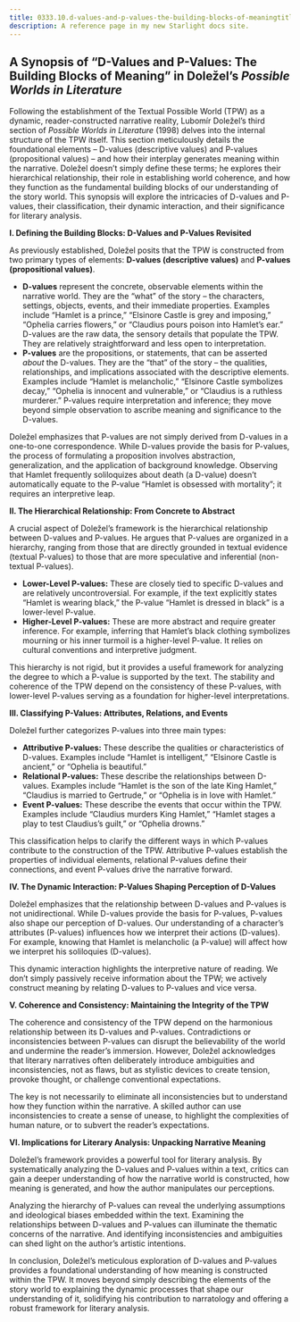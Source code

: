 ```yaml
---
title: 0333.10.d-values-and-p-values-the-building-blocks-of-meaningtitle
description: A reference page in my new Starlight docs site.
---
```

## A Synopsis of “D-Values and P-Values: The Building Blocks of Meaning” in Doležel’s *Possible Worlds in Literature*

Following the establishment of the Textual Possible World (TPW) as a dynamic, reader-constructed narrative reality, Lubomír Doležel’s third section of *Possible Worlds in Literature* (1998) delves into the internal structure of the TPW itself. This section meticulously details the foundational elements – D-values (descriptive values) and P-values (propositional values) – and how their interplay generates meaning within the narrative. Doležel doesn’t simply define these terms; he explores their hierarchical relationship, their role in establishing world coherence, and how they function as the fundamental building blocks of our understanding of the story world. This synopsis will explore the intricacies of D-values and P-values, their classification, their dynamic interaction, and their significance for literary analysis.

**I. Defining the Building Blocks: D-Values and P-Values Revisited**

As previously established, Doležel posits that the TPW is constructed from two primary types of elements: **D-values (descriptive values)** and **P-values (propositional values)**. 

* **D-values** represent the concrete, observable elements within the narrative world. They are the “what” of the story – the characters, settings, objects, events, and their immediate properties. Examples include “Hamlet is a prince,” “Elsinore Castle is grey and imposing,” “Ophelia carries flowers,” or “Claudius pours poison into Hamlet’s ear.” D-values are the raw data, the sensory details that populate the TPW. They are relatively straightforward and less open to interpretation.
* **P-values** are the propositions, or statements, that can be asserted *about* the D-values. They are the “that” of the story – the qualities, relationships, and implications associated with the descriptive elements. Examples include “Hamlet is melancholic,” “Elsinore Castle symbolizes decay,” “Ophelia is innocent and vulnerable,” or “Claudius is a ruthless murderer.” P-values require interpretation and inference; they move beyond simple observation to ascribe meaning and significance to the D-values.

Doležel emphasizes that P-values are not simply derived from D-values in a one-to-one correspondence. While D-values provide the basis for P-values, the process of formulating a proposition involves abstraction, generalization, and the application of background knowledge. Observing that Hamlet frequently soliloquizes about death (a D-value) doesn’t automatically equate to the P-value “Hamlet is obsessed with mortality”; it requires an interpretive leap.

**II. The Hierarchical Relationship: From Concrete to Abstract**

A crucial aspect of Doležel’s framework is the hierarchical relationship between D-values and P-values. He argues that P-values are organized in a hierarchy, ranging from those that are directly grounded in textual evidence (textual P-values) to those that are more speculative and inferential (non-textual P-values).

* **Lower-Level P-values:** These are closely tied to specific D-values and are relatively uncontroversial. For example, if the text explicitly states “Hamlet is wearing black,” the P-value “Hamlet is dressed in black” is a lower-level P-value.
* **Higher-Level P-values:** These are more abstract and require greater inference. For example, inferring that Hamlet’s black clothing symbolizes mourning or his inner turmoil is a higher-level P-value. It relies on cultural conventions and interpretive judgment.

This hierarchy is not rigid, but it provides a useful framework for analyzing the degree to which a P-value is supported by the text. The stability and coherence of the TPW depend on the consistency of these P-values, with lower-level P-values serving as a foundation for higher-level interpretations.

**III. Classifying P-Values: Attributes, Relations, and Events**

Doležel further categorizes P-values into three main types:

* **Attributive P-values:** These describe the qualities or characteristics of D-values. Examples include “Hamlet is intelligent,” “Elsinore Castle is ancient,” or “Ophelia is beautiful.”
* **Relational P-values:** These describe the relationships between D-values. Examples include “Hamlet is the son of the late King Hamlet,” “Claudius is married to Gertrude,” or “Ophelia is in love with Hamlet.”
* **Event P-values:** These describe the events that occur within the TPW. Examples include “Claudius murders King Hamlet,” “Hamlet stages a play to test Claudius’s guilt,” or “Ophelia drowns.”

This classification helps to clarify the different ways in which P-values contribute to the construction of the TPW. Attributive P-values establish the properties of individual elements, relational P-values define their connections, and event P-values drive the narrative forward.

**IV. The Dynamic Interaction: P-Values Shaping Perception of D-Values**

Doležel emphasizes that the relationship between D-values and P-values is not unidirectional. While D-values provide the basis for P-values, P-values also shape our perception of D-values. Our understanding of a character’s attributes (P-values) influences how we interpret their actions (D-values). For example, knowing that Hamlet is melancholic (a P-value) will affect how we interpret his soliloquies (D-values).

This dynamic interaction highlights the interpretive nature of reading. We don’t simply passively receive information about the TPW; we actively construct meaning by relating D-values to P-values and vice versa.

**V. Coherence and Consistency: Maintaining the Integrity of the TPW**

The coherence and consistency of the TPW depend on the harmonious relationship between its D-values and P-values. Contradictions or inconsistencies between P-values can disrupt the believability of the world and undermine the reader’s immersion. However, Doležel acknowledges that literary narratives often deliberately introduce ambiguities and inconsistencies, not as flaws, but as stylistic devices to create tension, provoke thought, or challenge conventional expectations.

The key is not necessarily to eliminate all inconsistencies but to understand how they function within the narrative. A skilled author can use inconsistencies to create a sense of unease, to highlight the complexities of human nature, or to subvert the reader’s expectations.

**VI.  Implications for Literary Analysis: Unpacking Narrative Meaning**

Doležel’s framework provides a powerful tool for literary analysis. By systematically analyzing the D-values and P-values within a text, critics can gain a deeper understanding of how the narrative world is constructed, how meaning is generated, and how the author manipulates our perceptions.

Analyzing the hierarchy of P-values can reveal the underlying assumptions and ideological biases embedded within the text. Examining the relationships between D-values and P-values can illuminate the thematic concerns of the narrative. And identifying inconsistencies and ambiguities can shed light on the author’s artistic intentions.

In conclusion, Doležel’s meticulous exploration of D-values and P-values provides a foundational understanding of how meaning is constructed within the TPW. It moves beyond simply describing the elements of the story world to explaining the dynamic processes that shape our understanding of it, solidifying his contribution to narratology and offering a robust framework for literary analysis.

